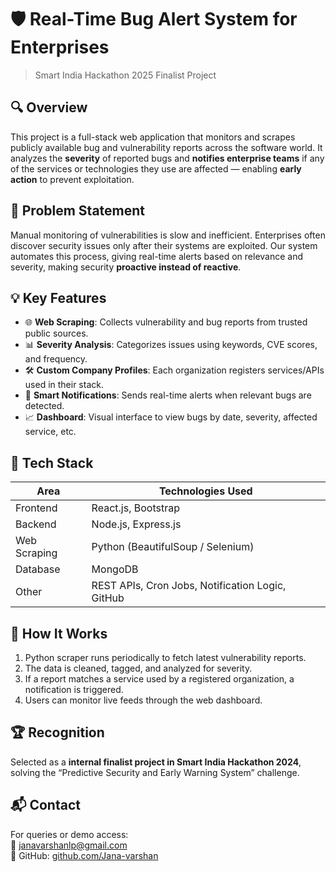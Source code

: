 # 🛡️ Real-Time Bug Alert System for Enterprises  
> Smart India Hackathon 2025 Finalist Project

## 🔍 Overview

This project is a full-stack web application that monitors and scrapes publicly available bug and vulnerability reports across the software world. It analyzes the **severity** of reported bugs and **notifies enterprise teams** if any of the services or technologies they use are affected — enabling **early action** to prevent exploitation.

## 🚀 Problem Statement

Manual monitoring of vulnerabilities is slow and inefficient. Enterprises often discover security issues only after their systems are exploited. Our system automates this process, giving real-time alerts based on relevance and severity, making security **proactive instead of reactive**.

## 💡 Key Features

- 🌐 **Web Scraping**: Collects vulnerability and bug reports from trusted public sources.
- 📊 **Severity Analysis**: Categorizes issues using keywords, CVE scores, and frequency.
- 🛠️ **Custom Company Profiles**: Each organization registers services/APIs used in their stack.
- 🔔 **Smart Notifications**: Sends real-time alerts when relevant bugs are detected.
- 📈 **Dashboard**: Visual interface to view bugs by date, severity, affected service, etc.

## 🧠 Tech Stack

| Area         | Technologies Used                                  |
|--------------|-----------------------------------------------------|
| Frontend     | React.js, Bootstrap                                |
| Backend      | Node.js, Express.js                                |
| Web Scraping | Python (BeautifulSoup / Selenium)                  |
| Database     | MongoDB                                             |
| Other        | REST APIs, Cron Jobs, Notification Logic, GitHub   |

## 🧪 How It Works

1. Python scraper runs periodically to fetch latest vulnerability reports.
2. The data is cleaned, tagged, and analyzed for severity.
3. If a report matches a service used by a registered organization, a notification is triggered.
4. Users can monitor live feeds through the web dashboard.


## 🏆 Recognition

Selected as a **internal finalist project in Smart India Hackathon 2024**, solving the “Predictive Security and Early Warning System” challenge.


## 📬 Contact

For queries or demo access:  
📧 janavarshanlp@gmail.com  
🔗 GitHub: [github.com/Jana-varshan](https://github.com/Jana-varshan)

